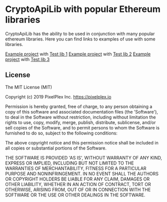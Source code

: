 # CryptoApiLib with popular Ethereum libraries

CryptoApiLib has the ability to be used in conjunction with many popular ethereum libraries. Here you can find links to examples of use with some libraries.

[Example project](www.google.com) with [Test lib 1](www.google.com)
[Example project](www.google.com) with [Test lib 2](www.google.com)
[Example project](www.google.com) with [Test lib 3](www.google.com)

## License

The MIT License (MIT)

Copyright (c) 2019 PixelPlex Inc. <https://pixelplex.io>

Permission is hereby granted, free of charge, to any person obtaining
a copy of this software and associated documentation files (the
'Software'), to deal in the Software without restriction, including
without limitation the rights to use, copy, modify, merge, publish,
distribute, sublicense, and/or sell copies of the Software, and to
permit persons to whom the Software is furnished to do so, subject to
the following conditions:

The above copyright notice and this permission notice shall be
included in all copies or substantial portions of the Software.

THE SOFTWARE IS PROVIDED 'AS IS', WITHOUT WARRANTY OF ANY KIND,
EXPRESS OR IMPLIED, INCLUDING BUT NOT LIMITED TO THE WARRANTIES OF
MERCHANTABILITY, FITNESS FOR A PARTICULAR PURPOSE AND NONINFRINGEMENT.
IN NO EVENT SHALL THE AUTHORS OR COPYRIGHT HOLDERS BE LIABLE FOR ANY
CLAIM, DAMAGES OR OTHER LIABILITY, WHETHER IN AN ACTION OF CONTRACT,
TORT OR OTHERWISE, ARISING FROM, OUT OF OR IN CONNECTION WITH THE
SOFTWARE OR THE USE OR OTHER DEALINGS IN THE SOFTWARE.